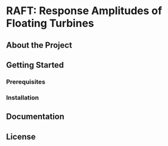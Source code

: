 # RAFT: Response Amplitudes of Floating Turbines

## About the Project

## Getting Started

### Prerequisites

### Installation

## Documentation

## License
